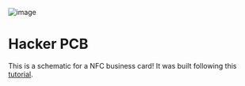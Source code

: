 ![image](https://github.com/user-attachments/assets/b54253ae-2e5d-4ad3-ae4a-8ee73d1f216c)


# Hacker PCB
This is a schematic for a NFC business card! It was built following this [tutorial](https://jams.hackclub.com/jam/hacker-card).

